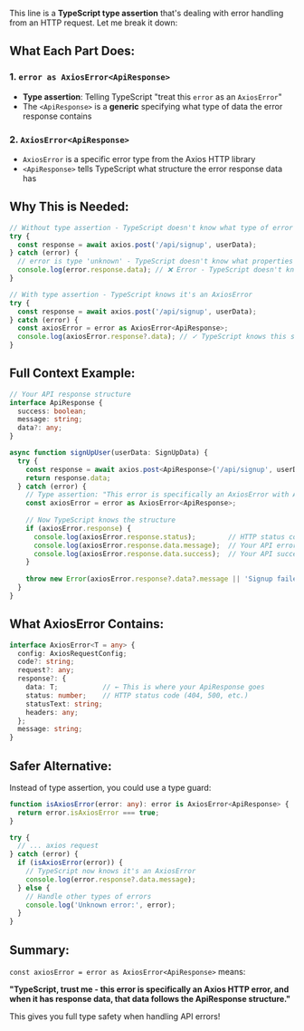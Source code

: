 This line is a **TypeScript type assertion** that's dealing with error handling from an HTTP request. Let me break it down:

## **What Each Part Does:**

### 1. `error as AxiosError<ApiResponse>`
- **Type assertion**: Telling TypeScript "treat this `error` as an `AxiosError`"
- The `<ApiResponse>` is a **generic** specifying what type of data the error response contains

### 2. `AxiosError<ApiResponse>`
- `AxiosError` is a specific error type from the Axios HTTP library
- `<ApiResponse>` tells TypeScript what structure the error response data has

## **Why This is Needed:**

```typescript
// Without type assertion - TypeScript doesn't know what type of error it is
try {
  const response = await axios.post('/api/signup', userData);
} catch (error) {
  // error is type 'unknown' - TypeScript doesn't know what properties it has
  console.log(error.response.data); // ❌ Error - TypeScript doesn't know if 'response' exists
}

// With type assertion - TypeScript knows it's an AxiosError
try {
  const response = await axios.post('/api/signup', userData);
} catch (error) {
  const axiosError = error as AxiosError<ApiResponse>;
  console.log(axiosError.response?.data); // ✓ TypeScript knows this structure
}
```

## **Full Context Example:**

```typescript
// Your API response structure
interface ApiResponse {
  success: boolean;
  message: string;
  data?: any;
}

async function signUpUser(userData: SignUpData) {
  try {
    const response = await axios.post<ApiResponse>('/api/signup', userData);
    return response.data;
  } catch (error) {
    // Type assertion: "This error is specifically an AxiosError with ApiResponse data"
    const axiosError = error as AxiosError<ApiResponse>;
    
    // Now TypeScript knows the structure
    if (axiosError.response) {
      console.log(axiosError.response.status);        // HTTP status code
      console.log(axiosError.response.data.message);  // Your API error message
      console.log(axiosError.response.data.success);  // Your API success flag
    }
    
    throw new Error(axiosError.response?.data?.message || 'Signup failed');
  }
}
```

## **What AxiosError Contains:**

```typescript
interface AxiosError<T = any> {
  config: AxiosRequestConfig;
  code?: string;
  request?: any;
  response?: {
    data: T;           // ← This is where your ApiResponse goes
    status: number;    // HTTP status code (404, 500, etc.)
    statusText: string;
    headers: any;
  };
  message: string;
}
```

## **Safer Alternative:**

Instead of type assertion, you could use a type guard:

```typescript
function isAxiosError(error: any): error is AxiosError<ApiResponse> {
  return error.isAxiosError === true;
}

try {
  // ... axios request
} catch (error) {
  if (isAxiosError(error)) {
    // TypeScript now knows it's an AxiosError
    console.log(error.response?.data.message);
  } else {
    // Handle other types of errors
    console.log('Unknown error:', error);
  }
}
```

## **Summary:**
`const axiosError = error as AxiosError<ApiResponse>` means:

**"TypeScript, trust me - this error is specifically an Axios HTTP error, and when it has response data, that data follows the ApiResponse structure."**

This gives you full type safety when handling API errors!